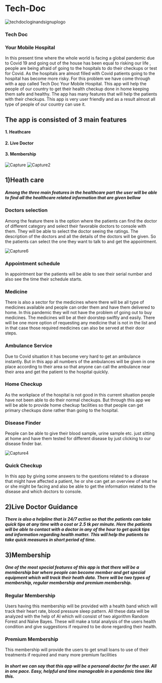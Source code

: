 # Tech-Doc

![techdocloginandsignuplogo](https://user-images.githubusercontent.com/55757774/92286139-fddb6b80-ef27-11ea-8c29-8465b7228705.png)

### Tech Doc
### Your Mobile Hospital

In this present time where the whole world is facing a global pandemic due to Covid 19  and going out of the house has been equal to risking our life , people are being afraid of going to the hospitals to do their checkups or test for Covid. As the hospitals are almost filled with Covid patients going to the hospital has become more risky. For this problem we have come through with a app called Tech Doc Your Mobile Hospital. This app will help the people of our country to get their health checkup done in home keeping them safe and healthy. The app has many features that will help the patients with their checkups. This app is very user friendly and as a result almost all type of people of our country can use it.

## The app is consisted of 3 main features
  #### 1. Heathcare
  #### 2. Live Doctor
  #### 3. Membership












![Capture](https://user-images.githubusercontent.com/55757774/92282603-c2d53a00-ef1f-11ea-9a2e-f497f8e0381f.PNG)       ![Capture2](https://user-images.githubusercontent.com/55757774/92286476-fbc5dc80-ef28-11ea-89d7-39a96eea40d9.PNG)











## 1)Heath care

   ##### Among the three main features in the healthcare part the user will be able to find all the healthcare related information that are given bellow
    
   ### Doctors selection
Among the feature there is the option where the patients can find the doctor of different category and select their favorable doctors to console with them. They will be able to select the doctor seeing the ratings. The description of the doctors and all the details of the doctors will be given. So the patients can select the one they want to talk to and get the appointment. 







![Capture6](https://user-images.githubusercontent.com/55757774/92286836-ea310480-ef29-11ea-9254-ecea291fd760.PNG)








   ### Appointment schedule
   
   In appointment bar the patients will be able to see their serial number and also see the time their schedule starts.
   
   ### Medicine
    
There is also a sector for the medicines where there will be all type of medicines available and people can order them and have them delivered to home. In this pandemic they will not have the problem of going out to buy medicines. The medicines will be at their doorstep swiftly and easily. There will be one more option of requesting any medicine that is not in the list and in that case those required medicines can also be served at their door steps.

  ### Ambulance Service
  
Due to Covid situation it has become very hard to get an ambulance instantly. But in this app all numbers of the ambulances will be given in one place according to their area so that anyone can call the ambulance near their area and get the patient to the hospital quickly.

  
  ### Home Checkup
  
As the workplace of the hospital is not good in this current situation people have not been able to do their normal checkups. But through this app we will be able to provide home checkup facilities so that people can get primary checkups done rather than going to the hospital.

  ### Disease Finder
  
People can be able to give their blood sample, urine sample etc. just sitting at home and have them tested for different disease by just clicking to our disease finder bar.





![Capture4](https://user-images.githubusercontent.com/55757774/92287053-717e7800-ef2a-11ea-8ea8-d17f2a467309.PNG)






  ### Quick Checkup
  
In this app by giving some answers to the questions related to a disease that might have affected a patient, he or she can get an overview of what he or she might be facing and also be able to get the information related to the disease and which doctors to console.










  
## 2)Live Doctor Guidance

##### There is also a helpline that is 24/7 active so that the patients can take quick tips at any time with a cost or 2.5 tk per minute. Here the patients will be able to contact with a doctor in any of the hour to get quick tips and information regarding health matter. This will help the patients to take quick measures in short period of time.











## 3)Membership

##### One of the most special features of this app is that there will be a membership bar where people can become member and get special equipment which will track their heath data. There will be two types of membership, regular membership and premium membership.

### Regular Membership

Users having this membership will be provided with a health band which will track their heart rate, blood pressure sleep pattern. All these data will be analyzed with the help of AI which will consist of two algorithm Random Forest and Naïve Bayes. These will make a total analysis of the users health condition and give suggestions if required to be done regarding their health.


### Premium Membership

This membership will provide the users to get small loans to use of their treatments if required and many more premium facilities


##### In short we can say that this app will be a personal doctor for the user. All in one pace. Easy, helpful and time manageable in a pandemic time like this.



  
  
  
  
  
  

  
